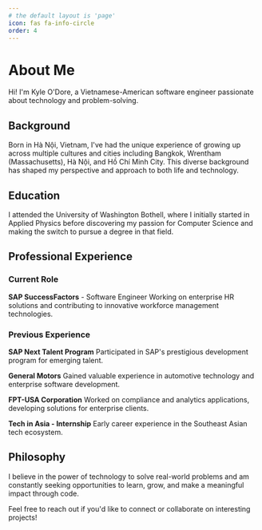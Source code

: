 ```yaml
---
# the default layout is 'page'
icon: fas fa-info-circle
order: 4
---
```


# About Me

Hi! I'm Kyle O'Dore, a Vietnamese-American software engineer passionate about technology and problem-solving.

## Background

Born in Hà Nội, Vietnam, I've had the unique experience of growing up across multiple cultures and cities including Bangkok, Wrentham (Massachusetts), Hà Nội, and Hồ Chí Minh City. This diverse background has shaped my perspective and approach to both life and technology.

## Education

I attended the University of Washington Bothell, where I initially started in Applied Physics before discovering my passion for Computer Science and making the switch to pursue a degree in that field.

## Professional Experience

### Current Role
**SAP SuccessFactors** - Software Engineer
Working on enterprise HR solutions and contributing to innovative workforce management technologies.

### Previous Experience

**SAP Next Talent Program**
Participated in SAP's prestigious development program for emerging talent.

**General Motors**
Gained valuable experience in automotive technology and enterprise software development.

**FPT-USA Corporation**
Worked on compliance and analytics applications, developing solutions for enterprise clients.

**Tech in Asia - Internship**
Early career experience in the Southeast Asian tech ecosystem.

## Philosophy

I believe in the power of technology to solve real-world problems and am constantly seeking opportunities to learn, grow, and make a meaningful impact through code.

Feel free to reach out if you'd like to connect or collaborate on interesting projects!
